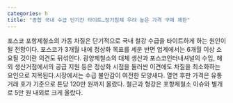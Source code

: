 ```yaml
---
categories: h
title: "종합 국내 수급 단기간 타이트…장기침체 우려 높은 가격 구매 제한"
---
```

포스코 포항제철소의 가동 차질은 단기적으로 국내 철강 수급을 타이트하게 하는 원인이 될 전망이다. 포스코가 3개월 내에 정상화 목표를 세운 반면 업계에서는 6개월 이상 소요될 것이란 의견도 뒤섞인다. 광양제철소의 대체 생산과 포스코인터내셔널의 수입, 해외 생산거점에서의 공급 지원 등은 정상화 시점을 둘러싼 이견에도 차질을 최소화하는 요인으로 지목된다.시장에서는 수급 불안감이 여전한 모양새다. 열연 후판 가격은 유통 거래 호가 기준으로 톤당 120만 원까지 올랐다. 철근과 형강은 포항제철소 이슈와 별개로 5만 원 내외로 크게 올랐다.